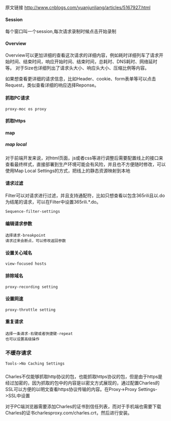 原文链接
http://www.cnblogs.com/yuanjunliang/articles/5167927.html

#### Session
每个窗口叫一个session,每次请求录制时候点击开始录制

#### Overview

Overview可以更加详细的查看这次请求的详细内容，例如耗时详细列车了请求开始时间、结束时间，响应开始时间、结束时间，总耗时、DNS耗时、网络延时等。
对于Size也详细列出了请求头大小、响应头大小、压缩比例等内容。

如果想查看更详细的请求信息，比如Header、cookie、form表单等可以点击Request，类似查看详细的响应选择Reponse。

#### 抓取PC请求

```
proxy-moc os proxy
```

#### 抓取https

#### map
##### map local
对于前端开发来说，对html页面，js或者css等进行调整后需要配置线上的接口来查看最终样式，直接部署到生产环境可能会有风险，并且也不方便随时修改，可以使用Map Local Settings的方式，把线上的静态资源映射到本地

#### 请求过滤

Filter可以对请求进行过滤，并且支持通配符，比如只想查看以包含365rili且以.do为结尾的请求，可以在Filter中设置365rili.*.do。

```
Sequence-filter-settings
```

#### 编辑请求参数
```
选择请求-breakpoint
请求过来会断点，可以修改返回参数
```

#### 设置关心域名
```
view-focused hosts
```
#### 排除域名
```
proxy-recording setting
```

#### 设置网速
```
proxy-throttle setting
```

#### 重复请求
```
选择一条请求-右键或者快捷键-repeat
也可以设置高级操作
```

### 不缓存请求
```
Tools->No Caching Settings
```

###
Charles不仅能够抓取http协议的包，也能抓取https协议的包，但是由于https是经过加密的，因为抓取的包中的内容是以密文方式展现的，通过配置Charles的SSL可以方便的以明文查看https协议传输的内容。在Proxy->Proxy Settings->SSL中设置

对于PC端浏览器需要添加Charles的证书到信任列表，而对于手机端也需要下载Charles的证书charlesproxy.com/charles.crt，然后进行安装。